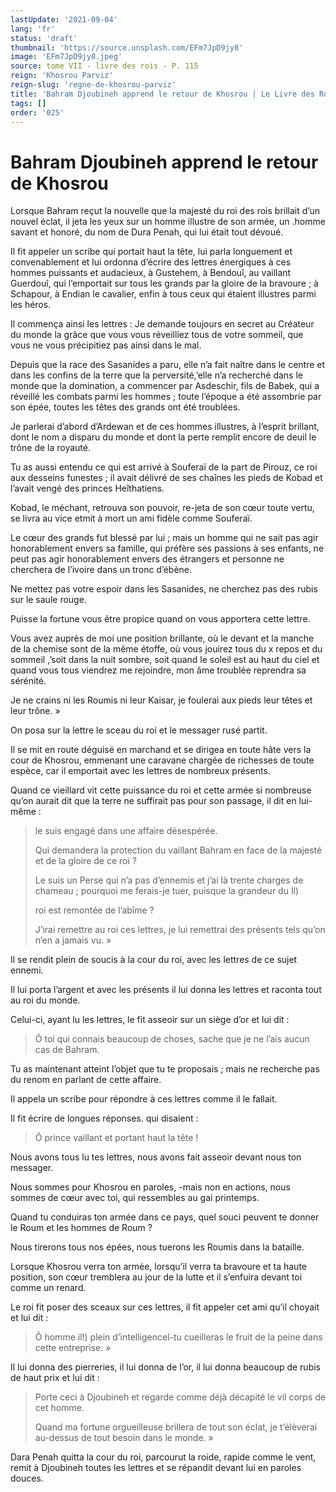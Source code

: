 ```yaml
---
lastUpdate: '2021-09-04'
lang: 'fr'
status: 'draft'
thumbnail: 'https://source.unsplash.com/EFm7JpD9jy8'
image: 'EFm7JpD9jy8.jpeg'
source: tome VII - livre des rois - P. 115
reign: 'Khosrou Parviz'
reign-slug: 'regne-de-khosrou-parviz'
title: 'Bahram Djoubineh apprend le retour de Khosrou | Le Livre des Rois | Shâhnâmeh'
tags: []
order: '025'
---
```


<!-- LTeX: language=fr -->

# Bahram Djoubineh apprend le retour de Khosrou

Lorsque Bahram reçut la nouvelle que la majesté du roi des rois brillait d’un nouvel éclat, il jeta les yeux sur un homme illustre de son armée, un .homme savant et honoré, du nom de Dura Penah, qui lui était tout dévoué.

Il fit appeler un scribe qui portait haut la tête, lui parla longuement et convenablement et lui ordonna d’écrire des lettres énergiques à ces hommes puissants et audacieux, à Gustehem, à Bendouî, au vaillant Guerdouî, qui l’emportait sur tous les grands par la gloire de la bravoure ; à Schapour, à Endian le cavalier, enfin à tous ceux qui étaient illustres parmi les héros.

Il commença ainsi les lettres : Je demande toujours en secret au Créateur du monde la grâce que vous vous réveilliez tous de votre sommeil, que vous ne vous précipitiez pas ainsi dans le mal.

Depuis que la race des Sasanides a paru, elle n’a fait naître dans le centre et dans les confins de la terre que la perversité,’elle n’a recherché dans le monde que la domination, a commencer par Asdeschir, fils de Babek, qui a réveillé les combats parmi les hommes ; toute l’époque a été assombrie par son épée, toutes les têtes des grands ont été troublées.

Je parlerai d’abord d’Ardewan et de ces hommes illustres, à l’esprit brillant, dont le nom a disparu du monde et dont la perte remplit encore de deuil le trône de la royauté.

Tu as aussi entendu ce qui est arrivé à Souferaï de la part de Pirouz, ce roi aux desseins funestes ; il avait délivré de ses chaînes les pieds de Kobad et l’avait vengé des princes Heîthatiens.

Kobad, le méchant, retrouva son pouvoir, re-jeta de son cœur toute vertu, se livra au vice etmit à mort un ami fidèle comme Souferaï.

Le cœur des grands fut blessé par lui ; mais un homme qui ne sait pas agir honorablement envers sa famille, qui préfère ses passions à ses enfants, ne peut pas agir honorablement envers des étrangers et personne ne cherchera de l’ivoire dans un tronc d’ébène.

Ne mettez pas votre espoir dans les Sasanides, ne cherchez pas des rubis sur le saule rouge.

Puisse la fortune vous être propice quand on vous apportera cette lettre.

Vous avez auprès de moi une position brillante, où le devant et la manche de la chemise sont de la même étoffe, où vous jouirez tous du x repos et du sommeil ,’soit dans la nuit sombre, soit quand le soleil est au haut du ciel et quand vous tous viendrez me rejoindre, mon âme troublée reprendra sa sérénité.

Je ne crains ni les Roumis ni leur Kaisar, je foulerai aux pieds leur têtes et leur trône. »

On posa sur la lettre le sceau du roi et le messager rusé partit.

Il se mit en route déguisé en marchand et se dirigea en toute hâte vers la cour de Khosrou, emmenant une caravane chargée de richesses de toute espèce, car il emportait avec les lettres de nombreux présents.

Quand ce vieillard vit cette puissance du roi et cette armée si nombreuse qu’on aurait dit que la terre ne suffirait pas pour son passage, il dit en lui-même :

> le suis engagé dans une affaire désespérée.
>
> Qui demandera la protection du vaillant Bahram en face de la majesté et de la gloire de ce roi ?
>
> Le suis un Perse qui n’a pas d’ennemis et j’ai là trente charges de chameau ; pourquoi me ferais-je tuer, puisque la grandeur du Il)
>
> roi est remontée de l’abîme ?
>
> J’irai remettre au roi ces lettres, je lui remettrai des présents tels qu’on n’en a jamais vu. »

Il se rendit plein de soucis à la cour du roi, avec les lettres de ce sujet ennemi.

Il lui porta l’argent et avec les présents il lui donna les lettres et raconta tout au roi du monde.

Celui-ci, ayant lu les lettres, le fit asseoir sur un siège d’or et lui dit :

> Ô toi qui connais beaucoup de choses, sache que je ne l’ais aucun cas de Bahram.

Tu as maintenant atteint l’objet que tu te proposais ; mais ne recherche pas du renom en parlant de cette affaire.

Il appela un scribe pour répondre à ces lettres comme il le fallait.

Il fit écrire de longues réponses. qui disaient :

> Ô prince vaillant et portant haut la tête !

Nous avons tous lu tes lettres, nous avons fait asseoir devant nous ton messager.

Nous sommes pour Khosrou en paroles, -mais non en actions, nous sommes de cœur avec toi, qui ressembles au gai printemps.

Quand tu conduiras ton armée dans ce pays, quel souci peuvent te donner le Roum et les hommes de Roum ?

Nous tirerons tous nos épées, nous tuerons les Roumis dans la bataille.

Lorsque Khosrou verra ton armée, lorsqu’il verra ta bravoure et ta haute position, son cœur tremblera au jour de la lutte et il s’enfuira devant toi comme un renard.

Le roi fit poser des sceaux sur ces lettres, il fit appeler cet ami qu’il choyait et lui dit :

> Ô homme il!) plein d’intelligencel-tu cueilleras le fruit de la peine dans cette entreprise. »

Il lui donna des pierreries, il lui donna de l’or, il lui donna beaucoup de rubis de haut prix et lui dit :

> Porte ceci à Djoubineh et regarde comme déjà décapité le vil corps de cet homme.
>
> Quand ma fortune orgueilleuse brillera de tout son éclat, je t’élèverai au-dessus de tout besoin dans le monde. »

Dara Penah quitta la cour du roi, parcourut la roide, rapide comme le vent, remit à Djoubineh toutes les lettres et se répandit devant lui en paroles douces.
